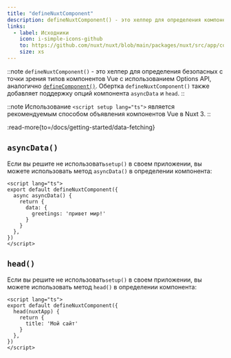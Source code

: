 ```yaml
---
title: "defineNuxtComponent"
description: defineNuxtComponent() - это хелпер для определения компонентов с безопасным типом с использованием Options API.
links:
  - label: Исходники
    icon: i-simple-icons-github
    to: https://github.com/nuxt/nuxt/blob/main/packages/nuxt/src/app/composables/component.ts
    size: xs
---
```


::note
`defineNuxtComponent()` - это хелпер для определения безопасных с точки зрения типов компонентов Vue с использованием Options API, аналогично  [`defineComponent()`](https://ru.vuejs.org/api/general.html#definecomponent). Обертка `defineNuxtComponent()` также добавляет поддержку опций компонента  `asyncData` и `head`.
::

::note
Использование `<script setup lang="ts">` является рекомендуемым способом объявления компонентов Vue в Nuxt 3.
::

:read-more{to=/docs/getting-started/data-fetching}

## `asyncData()`

Если вы решите не использовать`setup()` в своем приложении, вы можете использовать метод `asyncData()` в определении компонента:

```vue [pages/index.vue]
<script lang="ts">
export default defineNuxtComponent({
  async asyncData() {
    return {
      data: {
        greetings: 'привет мир!'
      }
    }
  },
})
</script>
```

## `head()`

Если вы решите не использовать`setup()` в своем приложении, вы можете использовать метод `head()` в определении компонента:

```vue [pages/index.vue]
<script lang="ts">
export default defineNuxtComponent({
  head(nuxtApp) {
    return {
      title: 'Мой сайт'
    }
  },
})
</script>
```
